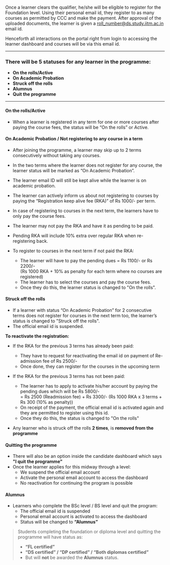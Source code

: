Once a learner clears the qualifier, he/she will be eligible to register for the Foundation level. Using their personal email id, they register to as many courses as permitted by CCC and make the payment. After approval of the uploaded documents, the learner is given a roll_number@ds.study.iitm.ac.in email id.

Henceforth all interactions on the portal right from login to accessing the learner dashboard and courses will be via this email id.

---

### There will be 5 statuses for any learner in the programme:

- **On the rolls/Active**
- **On Academic Probation**
- **Struck off the rolls**
- **Alumnus**
- **Quit the programme**

---

#### On the rolls/Active
- When a learner is registered in any term for one or more courses after paying the course fees, the status will be “On the rolls” or Active.

#### On Academic Probation / Not registering to any course in a term
- After joining the programme, a learner may skip up to 2 terms consecutively without taking any courses.
- In the two terms where the learner does not register for any course, the learner status will be marked as “On Academic Probation”.
- The learner email ID will still be kept alive while the learner is on academic probation.

- The learner can actively inform us about not registering to courses by paying the “Registration keep alive fee (RKA)” of Rs 1000/- per term.
- In case of registering to courses in the next term, the learners have to only pay the course fees.
- The learner may not pay the RKA and have it as pending to be paid.
- Pending RKA will include 10% extra over regular RKA when re-registering back.
- To register to courses in the next term if not paid the RKA:
  - The learner will have to pay the pending dues = Rs 1100/- or Rs 2200/-  
    (Rs 1000 RKA + 10% as penalty for each term where no courses are registered)
  - The learner has to select the courses and pay the course fees.
  - Once they do this, the learner status is changed to "On the rolls".

#### Struck off the rolls
- If a learner with status “On Academic Probation” for 2 consecutive terms does not register for courses in the next term too, the learner’s status is changed to "Struck off the rolls".
- The official email id is suspended.

**To reactivate the registration:**
- If the RKA for the previous 3 terms has already been paid:
  - They have to request for reactivating the email id on payment of Re-admission fee of Rs 2500/-
  - Once done, they can register for the courses in the upcoming term

- If the RKA for the previous 3 terms has not been paid:
  - The learner has to apply to activate his/her account by paying the pending dues which will be Rs 5800/-  
    = Rs 2500 (Readmission fee) + Rs 3300/- (Rs 1000 RKA x 3 terms + Rs 300 (10% as penalty))
  - On receipt of the payment, the official email id is activated again and they are permitted to register using this id.
  - Once they do this, the status is changed to "On the rolls"

- Any learner who is struck off the rolls **2 times**, is **removed from the programme**

#### Quitting the programme
- There will also be an option inside the candidate dashboard which says **"I quit the programme"**
- Once the learner applies for this midway through a level:
  - We suspend the official email account
  - Activate the personal email account to access the dashboard
  - No reactivation for continuing the program is possible

#### Alumnus
- Learners who complete the BSc level / BS level and quit the program:
  - The official email id is suspended
  - Personal email account is activated to access the dashboard
  - Status will be changed to **“Alumnus”**

> Students completing the foundation or diploma level and quitting the programme will have status as:
> - **“FL certified”**
> - **“DS certified” / “DP certified” / “Both diplomas certified”**
> - But will **not** be awarded the **Alumnus** status.
